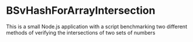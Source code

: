 # BSvHashForArrayIntersection
This is a small Node.js application with a script benchmarking two different methods of verifying the intersections of two sets of numbers
